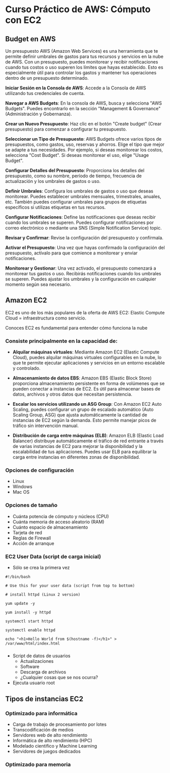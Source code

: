 # Curso Práctico de AWS: Cómputo con EC2

## Budget en AWS

Un presupuesto AWS (Amazon Web Services) es una herramienta que te permite definir umbrales de gastos para tus recursos y servicios en la nube de AWS. Con un presupuesto, puedes monitorear y recibir notificaciones cuando tus costos o uso superen los límites que hayas establecido. Esto es especialmente útil para controlar los gastos y mantener tus operaciones dentro de un presupuesto determinado.

**Iniciar Sesión en la Consola de AWS**:
Accede a la Consola de AWS utilizando tus credenciales de cuenta.

**Navegar a AWS Budgets**:
En la consola de AWS, busca y selecciona "AWS Budgets". Puedes encontrarlo en la sección "Management & Governance" (Administración y Gobernanza).

**Crear un Nuevo Presupuesto**:
Haz clic en el botón "Create budget" (Crear presupuesto) para comenzar a configurar tu presupuesto.

**Seleccionar un Tipo de Presupuesto**:
AWS Budgets ofrece varios tipos de presupuestos, como gastos, uso, reservas y ahorros. Elige el tipo que mejor se adapte a tus necesidades. Por ejemplo, si deseas monitorear los costos, selecciona "Cost Budget". Si deseas monitorear el uso, elige "Usage Budget".

**Configurar Detalles del Presupuesto**:
Proporciona los detalles del presupuesto, como su nombre, período de tiempo, frecuencia de actualización y los umbrales de gastos o uso.

**Definir Umbrales**:
Configura los umbrales de gastos o uso que deseas monitorear. Puedes establecer umbrales mensuales, trimestrales, anuales, etc. También puedes configurar umbrales para grupos de etiquetas específicos si utilizas etiquetas en tus recursos.

**Configurar Notificaciones**:
Define las notificaciones que deseas recibir cuando los umbrales se superen. Puedes configurar notificaciones por correo electrónico o mediante una SNS (Simple Notification Service) topic.

**Revisar y Confirmar**:
Revise la configuración del presupuesto y confírmala.

**Activar el Presupuesto**:
Una vez que hayas confirmado la configuración del presupuesto, actívalo para que comience a monitorear y enviar notificaciones.

**Monitorear y Gestionar**:
Una vez activado, el presupuesto comenzará a monitorear tus gastos o uso. Recibirás notificaciones cuando los umbrales se superen. Puedes ajustar los umbrales y la configuración en cualquier momento según sea necesario.

## Amazon EC2
EC2 es uno de los más populares de la oferta de AWS
EC2: Elastic Compute Cloud = infraestructura como servicio.

Conoces EC2 es fundamental para entender cómo funciona la nube

### Consiste principalmente en la capacidad de:
- **Alquilar máquinas virtuales**: Mediante Amazon EC2 (Elastic Compute Cloud), puedes alquilar máquinas virtuales configurables en la nube, lo que te permite ejecutar aplicaciones y servicios en un entorno escalable y controlado.

- **Almacenamiento de datos EBS**: Amazon EBS (Elastic Block Store) proporciona almacenamiento persistente en forma de volúmenes que se pueden conectar a instancias de EC2. Es útil para almacenar bases de datos, archivos y otros datos que necesitan persistencia.

- **Escalar los servicios utilizando un ASG Group**: Con Amazon EC2 Auto Scaling, puedes configurar un grupo de escalado automático (Auto Scaling Group, ASG) que ajusta automáticamente la cantidad de instancias de EC2 según la demanda. Esto permite manejar picos de tráfico sin intervención manual.

- **Distribución de carga entre máquinas (ELB)**: Amazon ELB (Elastic Load Balancer) distribuye automáticamente el tráfico de red entrante a través de varias instancias de EC2 para mejorar la disponibilidad y la escalabilidad de tus aplicaciones. Puedes usar ELB para equilibrar la carga entre instancias en diferentes zonas de disponibilidad.

### Opciones de configuración
- Linux
- Windows
- Mac OS

### Opciones de tamaño
- Cuánta potencia de cómputo y núcleos (CPU)
- Cuánta memoria de acceso aleatorio (RAM)
- Cuánto espacio de almacenamiento
- Tarjeta de red
- Reglas de Firewall
- Acción de arranque

### EC2 User Data (script de carga inicial)
- Sólo se crea la primera vez

```
#!/bin/bash

# Use this for your user data (script from top to bottom)

# install httpd (Linux 2 version)

yum update -y

yum install -y httpd

systemctl start httpd

systemctl enable httpd

echo "<h1>Hello World from $(hostname -f)</h1>" > /var/www/html/index.html
```

#####
- Script de datos de usuarios
    - Actualizaciones
    - Software
    - Descarga de archivos
    - ¿Cualquier cosas que se nos ocurra?
- Ejecuta usuario root

## Tipos de instancias EC2

### Optimizado para informática
- Carga de trabajo de procesamiento por lotes
- Transcodificación de medios
- Servidores web de alto rendimiento
- Informática de alto rendimiento (HPC)
- Modelado cientifico y Machine Learning
- Servidores de juegos dedicados

### Optimizado para memoria

